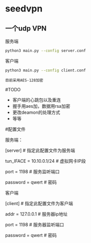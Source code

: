 seedvpn
=======

一个udp VPN
----------

服务端 
```Bash
python3 main.py --config server.conf
```

客户端
```Bash
python3 main.py --config client.conf
```

`目前采用AES-128加密`

#TODO
* 客户端的心跳包以及重连
* 握手用aes加，数据用rsa加密
* 更改deamon的处理方式
* 等等

#配置文件

服务端：

[server]                            # 指定此配置文件为服务端

tun_IFACE = 10.10.0.1/24            # 虚拟网卡IP段

port = 1198                         # 服务监听端口

password = qwert                    # 密码

客户端

[client]                            # 指定此配置文件为客户端

addr = 127.0.0.1                    # 服务器ip地址

port = 1198                         # 服务器监听端口

password = qwert                    # 密码
